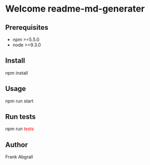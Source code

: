 # Welcome readme-md-generater

## Prerequisites
* npm >=5.5.0
* node >=9.3.0

## Install
npm install

## Usage
npm run start

## Run tests
npm run <span style="color: red">tests</span>

## Author 
  Frank Abgrall
